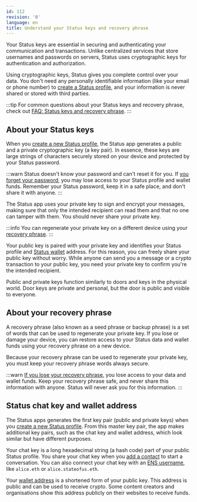 ```yaml
---
id: 112
revision: '0'
language: en
title: Understand your Status keys and recovery phrase
---
```


Your Status keys are essential in securing and authenticating your communication and transactions. Unlike centralized services that store usernames and passwords on servers, Status uses cryptographic keys for authentication and authorization.

Using cryptographic keys, Status gives you complete control over your data. You don't need any personally identifiable information (like your email or phone number) to [create a Status profile](../getting-started/run-the-status-app-for-the-first-time.md), and your information is never shared or stored with third parties.

:::tip
For common questions about your Status keys and recovery phrase, check out [FAQ: Status keys and recovery phrase](./faq-status-keys-and-recovery-phrase.md).
:::

## About your Status keys

When you [create a new Status profile](../getting-started/run-the-status-app-for-the-first-time.md), the Status app generates a public and a private cryptographic key (a key pair). In essence, these keys are large strings of characters securely stored on your device and protected by your Status password.

:::warn
Status doesn't know your password and can't reset it for you. If [you forget your password](../if-you-lose-your-password-or-recovery-phrase.md), you may lose access to your Status profile and wallet funds. Remember your Status password, keep it in a safe place, and don't share it with anyone.
:::

The Status app uses your private key to sign and encrypt your messages, making sure that only the intended recipient can read them and that no one can tamper with them. You should never share your private key.

:::info
You can regenerate your private key on a different device using your [recovery phrase](#about-your-recovery-phrase).
:::

Your public key is paired with your private key and identifies your Status profile and [Status wallet](../status-wallet/status-wallet-your-quick-start-guide.md) address. For this reason, you can freely share your public key without worry. While anyone can send you a message or a crypto transaction to your public key, you need your private key to confirm you're the intended recipient.

Public and private keys function similarly to doors and keys in the physical world. Door keys are private and personal, but the door is public and visible to everyone.

## About your recovery phrase

A recovery phrase (also known as a seed phrase or backup phrase) is a set of words that can be used to regenerate your private key. If you lose or damage your device, you can restore access to your Status data and wallet funds using your recovery phrase on a new device.

Because your recovery phrase can be used to regenerate your private key, you must keep your recovery phrase words always secure.

:::warn
[If you lose your recovery phrase](../if-you-lose-your-password-or-recovery-phrase.md), you lose access to your data and wallet funds. Keep your recovery phrase safe, and never share this information with anyone. Status will never ask you for this information.
:::

## Status chat key and wallet address

The Status apps generates the first key pair (public and private keys) when you [create a new Status profile](../getting-started/run-the-status-app-for-the-first-time.md). From this master key pair, the app makes additional key pairs, such as the chat key and wallet address, which look similar but have different purposes.

Your chat key is a long hexadecimal string (a hash code) part of your public Status profile. You share your chat key when you [add a contact](./add-a-contact-in-status.md) to start a conversation. You can also connect your chat key with an [ENS username](https://ens.domains/), like `alice.eth` or `alice.stateofus.eth`.

Your [wallet address](../status-wallet/about-your-wallet-accounts-and-addresses.md) is a shortened form of your public key. This address is public and can be used to receive crypto. Some content creators and organisations show this address publicly on their websites to receive funds.
